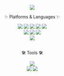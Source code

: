 <div align=center>
	<img src="https://capsule-render.vercel.app/api?type=waving&color=auto&height=200&section=header&text=여러분 만나서 반가워요~%20Github!&fontSize=50" />	
</div>
<div align=center>	
	<p>✨ Platforms & Languages ✨</p>
</div>
<div align="center">	
	<img src="https://img.shields.io/badge/Java-007396?style=flat&logo=Conda-Forge&logoColor=white" />	
	<img src="https://img.shields.io/badge/HTML5-E34F26?style=flat&logo=HTML5&logoColor=white" />	
	<img src="https://img.shields.io/badge/CSS3-1572B6?style=flat&logo=CSS3&logoColor=white" />	
	<img src="https://img.shields.io/badge/JavaScript-F7DF1E?style=flat&logo=JavaScript&logoColor=white" />	
	<img src="https://img.shields.io/badge/jQuery-0769AD?style=flat&logo=jQuery&logoColor=white" />	
	<br>	
	<img src="https://img.shields.io/badge/Bootstrap-7952B3?style=flat&logo=Bootstrap&logoColor=white" />	
	<img src="https://img.shields.io/badge/Spring-6DB33F?style=flat&logo=Spring&logoColor=white" />	
	<img src="https://img.shields.io/badge/Mybatis-000000?style=flat&logo=Fluentd&logoColor=white" />	
	<br>	
	<img src="https://img.shields.io/badge/Oracle%20SQL-F80000?style=flat&logo=Oracle&logoColor=white" />
</div>
<br>
<div align=center>
	<p>🛠 Tools 🛠</p>
</div>
<div align=center>	
	<img src="https://img.shields.io/badge/Eclipse%20IDE-2C2255?style=flat&logo=EclipseIDE&logoColor=white"/>	
	<br>	
	<img src="https://img.shields.io/badge/Tomcat-F8DC75?style=flat&logo=ApacheTomcat&logoColor=white" />	
	<img src="https://img.shields.io/badge/GitHub-181717?style=flat&logo=GitHub&logoColor=white" />
</div>

